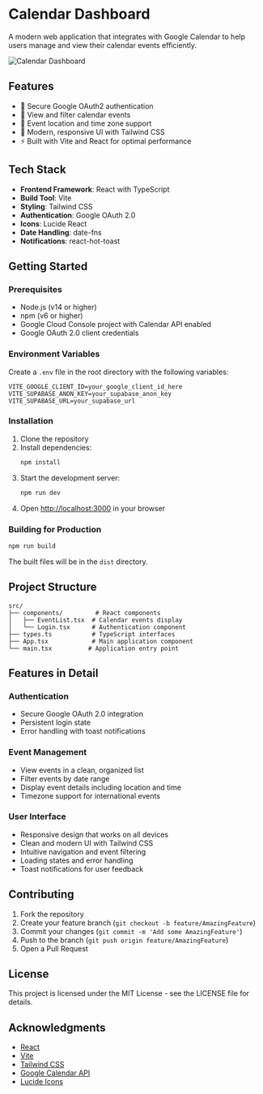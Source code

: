 # Calendar Dashboard

A modern web application that integrates with Google Calendar to help users manage and view their calendar events efficiently.

![Calendar Dashboard](https://images.unsplash.com/photo-1506784983877-45594efa4cbe?auto=format&fit=crop&q=80&w=2000)

## Features

- 🔐 Secure Google OAuth2 authentication
- 📅 View and filter calendar events
- 📍 Event location and time zone support
- 🎨 Modern, responsive UI with Tailwind CSS
- ⚡ Built with Vite and React for optimal performance

## Tech Stack

- **Frontend Framework**: React with TypeScript
- **Build Tool**: Vite
- **Styling**: Tailwind CSS
- **Authentication**: Google OAuth 2.0
- **Icons**: Lucide React
- **Date Handling**: date-fns
- **Notifications**: react-hot-toast

## Getting Started

### Prerequisites

- Node.js (v14 or higher)
- npm (v6 or higher)
- Google Cloud Console project with Calendar API enabled
- Google OAuth 2.0 client credentials

### Environment Variables

Create a `.env` file in the root directory with the following variables:

```env
VITE_GOOGLE_CLIENT_ID=your_google_client_id_here
VITE_SUPABASE_ANON_KEY=your_supabase_anon_key
VITE_SUPABASE_URL=your_supabase_url
```

### Installation

1. Clone the repository
2. Install dependencies:
   ```bash
   npm install
   ```
3. Start the development server:
   ```bash
   npm run dev
   ```
4. Open [http://localhost:3000](http://localhost:3000) in your browser

### Building for Production

```bash
npm run build
```

The built files will be in the `dist` directory.

## Project Structure

```
src/
├── components/         # React components
│   ├── EventList.tsx  # Calendar events display
│   └── Login.tsx      # Authentication component
├── types.ts           # TypeScript interfaces
├── App.tsx            # Main application component
└── main.tsx          # Application entry point
```

## Features in Detail

### Authentication
- Secure Google OAuth 2.0 integration
- Persistent login state
- Error handling with toast notifications

### Event Management
- View events in a clean, organized list
- Filter events by date range
- Display event details including location and time
- Timezone support for international events

### User Interface
- Responsive design that works on all devices
- Clean and modern UI with Tailwind CSS
- Intuitive navigation and event filtering
- Loading states and error handling
- Toast notifications for user feedback

## Contributing

1. Fork the repository
2. Create your feature branch (`git checkout -b feature/AmazingFeature`)
3. Commit your changes (`git commit -m 'Add some AmazingFeature'`)
4. Push to the branch (`git push origin feature/AmazingFeature`)
5. Open a Pull Request

## License

This project is licensed under the MIT License - see the LICENSE file for details.

## Acknowledgments

- [React](https://reactjs.org/)
- [Vite](https://vitejs.dev/)
- [Tailwind CSS](https://tailwindcss.com/)
- [Google Calendar API](https://developers.google.com/calendar)
- [Lucide Icons](https://lucide.dev/)